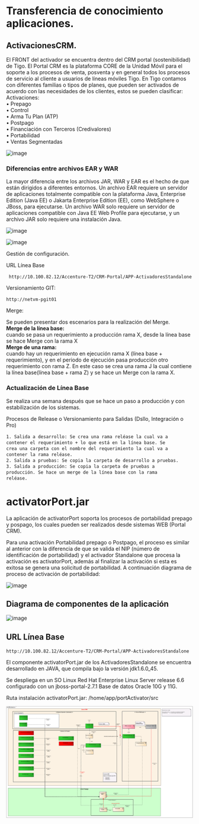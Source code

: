# Transferencia de conocimiento aplicaciones.

## ActivacionesCRM.  

El FRONT del activador se encuentra dentro del CRM portal (sostenibilidad) de Tigo. El Portal CRM es la plataforma CORE de la Unidad Móvil para el soporte a los procesos de venta, posventa y en general todos los procesos de servicio al cliente a usuarios de líneas móviles Tigo.
En Tigo contamos con diferentes familias o tipos de planes, que pueden ser activados de acuerdo con las necesidades de los clientes, estos se pueden clasificar:  
Activaciones:  
    • Prepago  
    • Control  
    • Arma Tu Plan (ATP)  
    • Postpago  
    • Financiación con Terceros (Credivalores)  
    • Portabilidad  
    • Ventas Segmentadas  
    
![image](https://user-images.githubusercontent.com/31891276/127529510-4addcfd8-85a3-4be8-a861-75b2a94467a4.png)

### Diferencias entre archivos EAR y WAR
La mayor diferencia entre los archivos JAR, WAR y EAR es el hecho de que están dirigidos a diferentes entornos. 
Un archivo EAR requiere un servidor de aplicaciones totalmente compatible con la plataforma Java, Enterprise Edition (Java EE) o Jakarta Enterprise Edition (EE), 
como WebSphere o JBoss, para ejecutarse. Un archivo WAR solo requiere un servidor de aplicaciones compatible con Java EE Web Profile para ejecutarse, y un archivo JAR
solo requiere una instalación Java.

![image](https://user-images.githubusercontent.com/31891276/127529649-9b091bb0-1ec2-48b7-96bd-b4dcae7a9275.png)

![image](https://user-images.githubusercontent.com/31891276/127529680-0887edf0-b289-41f4-9cb6-a77c9fd55bd0.png)


Gestión de configuración.

URL Línea Base 
        
     http://10.100.82.12/Accenture-T2/CRM-Portal/APP-ActivadoresStandalone

Versionamiento GIT:

    http://netvm-pgit01

Merge:

Se pueden presentar dos escenarios para la realización del Merge.  
**Merge de la línea base:**  
cuando se pasa un requerimiento a producción rama X, desde la línea base se hace Merge con la rama X  
**Merge de una rama:**  
cuando hay un requerimiento en ejecución rama X (línea base + requerimiento), y en el periodo de ejecución pasa producción otro requerimiento con rama Z.
En este caso se crea una rama J la cual contiene la línea base(línea base + rama Z) y se hace un Merge con la rama X.

### Actualización de Línea Base  
Se realiza una semana después que se hace un paso a producción y con estabilización de los sistemas.

Procesos de Release o Versionamiento para Salidas (Dsllo, Integración o Pro)

    1. Salida a desarrollo: Se crea una rama reléase la cual va a
    contener el requerimiento + lo que está en la línea base. Se
    crea una carpeta con el nombre del requerimiento la cual va a
    contener la rama reléase.
    2. Salida a pruebas: Se copia la carpeta de desarrollo a pruebas.
    3. Salida a producción: Se copia la carpeta de pruebas a
    producción. Se hace un merge de la línea base con la rama
    reléase.

# activatorPort.jar

La aplicación de activatorPort soporta los procesos de portabilidad prepago y pospago, los cuales pueden ser realizados desde sistemas WEB (Portal CRM).

Para una activación Portabilidad prepago o Postpago, el proceso es similar al anterior con la diferencia de que se valida el NIP (número de identificación de portabilidad) y el activador Standalone que procesa la activación es activatorPort, además al finalizar la activación si esta es exitosa se genera una solicitud de portabilidad. A continuación diagrama de proceso de activación de portabilidad:

![image](https://user-images.githubusercontent.com/31891276/127536351-40c9f753-0cd9-410e-b9f4-3cd29b90464b.png)

## Diagrama de componentes de la aplicación

![image](https://user-images.githubusercontent.com/31891276/127536384-736e4275-5472-49d2-bf2e-0dace1708fa4.png)



## URL Línea Base

    http://10.100.82.12/Accenture-T2/CRM-Portal/APP-ActivadoresStandalone


El componente activatorPort.jar de los ActivadoresStandalone se encuentra desarrollado en JAVA, que compila bajo la versión jdk1.6.0_45.    

Se despliega en un SO Linux Red Hat Enterprise Linux Server release 6.6 configurado con un jboss-portal-2.7.1 Base de datos Oracle 10G y 11G.  

Ruta instalación activatorPort.jar: /home/app/portActivator/src   

![src/BRM.png](src/BRM.png)


